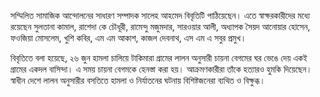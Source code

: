 সম্মিলিত সামাজিক আন্দোলনের সাধারণ সম্পাদক সালেহ আহমেদ বিবৃতিটি পাঠিয়েছেন। এতে স্বাক্ষরকারীদের মধ্যে রয়েছেন সুলতানা কামাল, রাশেদা কে চৌধূরী, রামেন্দু মজুমদার, সারওয়ার আলী, অধ্যাপক সৈয়দ আনোয়ার হোসেন, ফওজিয়া মোসলেম, খুশি কবির, এম এম আকাশ, কাজল দেবনাথ, এস এম এ সবুর প্রমুখ।

বিবৃতিতে বলা হয়েছে, ২৬ জুন হামলা চালিয়ে টাকিমারা গ্রামের লালন অনুসারী চায়না বেগমের ঘর ভেঙে দেয় একই গ্রামের একদল বাসিন্দা। এ সময় চায়না বেগমকে হেনস্তা করা হয়। আক্রমণকারীরা তাঁকে হত্যারও হুমকি দিয়েছেন। স্বাধীন দেশে লালন অনুসারীর বসতিতে হামলা ও নির্যাতনের ঘটনায় বিশিষ্টজনেরা ব্যথিত ও বিক্ষুব্ধ।
